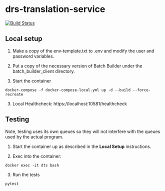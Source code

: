 # drs-translation-service

[![Build Status](https://github.com/harvard-lts/drs-translation-service/actions/workflows/main.yml/badge.svg)](https://github.com/harvard-lts/drs-translation-service/actions)

## Local setup
    
1. Make a copy of the env-template.txt to .env and modify the user and password variables.

2. Put a copy of the necessary version of Batch Builder under the batch_builder_client directory.

3. Start the container
    
```
docker-compose -f docker-compose-local.yml up -d --build --force-recreate
```

3. Local Healthcheck: https://localhost:10581/healthcheck

## Testing
Note, testing uses its own queues so they will not interfere with the queues used by the actual program.

1. Start the container up as described in the <b>Local Setup</b> instructions.

2. Exec into the container:

```
docker exec -it dts bash
```

3. Run the tests

```
pytest
```
